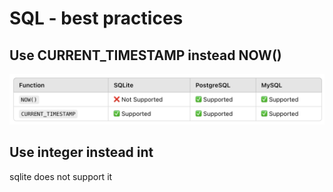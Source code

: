 # SQL - best practices


## Use CURRENT_TIMESTAMP instead NOW()

![alt text](image.png)


## Use integer instead int

sqlite does not support it
